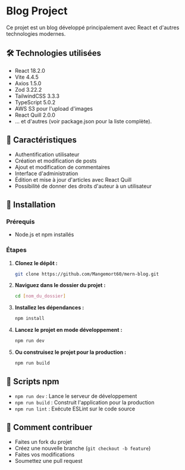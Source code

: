 # Blog Project

Ce projet est un blog développé principalement avec React et d'autres technologies modernes.

## 🛠 Technologies utilisées

- React 18.2.0
- Vite 4.4.5
- Axios 1.5.0
- Zod 3.22.2
- TailwindCSS 3.3.3
- TypeScript 5.0.2
- AWS S3 pour l'upload d'images
- React Quill 2.0.0
- ... et d'autres (voir package.json pour la liste complète).

## 🌟 Caractéristiques

- Authentification utilisateur
- Création et modification de posts
- Ajout et modification de commentaires
- Interface d'administration
- Édition et mise à jour d'articles avec React Quill
- Possibilité de donner des droits d'auteur à un utilisateur

## 🚀 Installation

### Prérequis

- Node.js et npm installés

### Étapes

1. **Clonez le dépôt :**

    ```bash
    git clone https://github.com/Mangemort60/mern-blog.git
    ```

2. **Naviguez dans le dossier du projet :**

    ```bash
    cd [nom_du_dossier]
    ```

3. **Installez les dépendances :**

    ```bash
    npm install
    ```

4. **Lancez le projet en mode développement :**

    ```bash
    npm run dev
    ```

5. **Ou construisez le projet pour la production :**

    ```bash
    npm run build
    ```

## 📜 Scripts npm

- `npm run dev` : Lance le serveur de développement
- `npm run build` : Construit l'application pour la production
- `npm run lint` : Exécute ESLint sur le code source

## 🤝 Comment contribuer

- Faites un fork du projet
- Créez une nouvelle branche (`git checkout -b feature`)
- Faites vos modifications
- Soumettez une pull request


